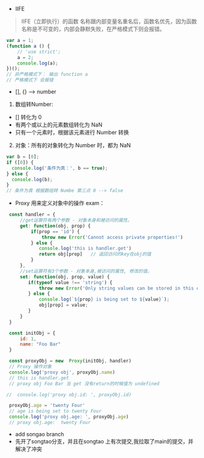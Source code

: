 - IIFE
> IIFE（立即执行）的函数 名称跟内部变量名重名后，函数名优先，因为函数名称是不可变的，内部会静默失败，在严格模式下则会报错。
```javascript
var a = 1;
(function a () {
    // 'use strict';
    a = 2;
    console.log(a);
})();
// 非严格模式下： 输出 function a
// 严格模式下 会报错
```

- [], {} --> number
1. 数组转Number:
 - [] 转化为 0 
 - 有两个或以上的元素数组转化为 NaN
 - 只有一个元素时，根据该元素进行 Number 转换
2. 对象：所有的对象转化为 Number 时，都为 NaN
```javascript
var b = [0];
if ([0]) {
  console.log('条件为真：', b == true);
} else {
  console.log(b);
}
// 条件为真 根据数组转 Numbe 第三点 0 --> false 
```

- Proxy 用来定义对象中的操作
exam： 
```javascript
 const handler = {
     //get运算符有两个参数 - 对象本身和被访问的属性。
     get: function(obj, prop) {
         if(prop == 'id') {
             throw new Error('Cannot access private properties!')
         } else {
            console.log('this is handler.get')
            return obj[prop]   // 返回访问的key在obj的值
         }
     },
     //set运算符有3个参数 - 对象本身,被访问的属性, 修改的值。
     set: function(obj, prop, value) {
        if(typeof value !== 'string') {
            throw new Error('Only string values can be stored in this object!');
        } else {
            console.log(`${prop} is being set to ${value}`);
            obj[prop] = value;
        }
     }
 }

 const initObj = {
     id: 1,
     name: "Foo Bar"
 }

 const proxyObj = new  Proxy(initObj, handler)
 // Proxy 操作对象
 console.log('proxy obj', proxyObj.name)
 // this is handler.get
 // proxy obj Foo Bar 当 get 没有return的时候值为 undefined

//  console.log('proxy obj.id: ', proxyObj.id)

 proxyObj.age = 'twenty Four'
 // age is being set to twenty Four
 console.log('proxy obj.age: ', proxyObj.age)
 // proxy obj.age:  twenty Four
```

- add songao branch
- 先开了songtao分支，并且在songtao 上有次提交,我拉取了main的提交，并解决了冲突
